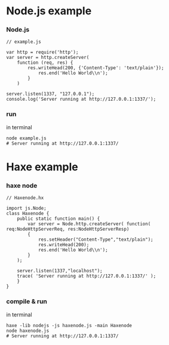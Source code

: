 # Node.js example

### Node.js
```
// example.js

var http = require('http');
var server = http.createServer(
  	function (req, res) {
		res.writeHead(200, {'Content-Type': 'text/plain'});
			res.end('Hello World\\n');
	   	}
 	)
 
server.listen(1337, "127.0.0.1");
console.log('Server running at http://127.0.0.1:1337/');
```

### run

in terminal

```
node example.js
# Server running at http://127.0.0.1:1337/
```

		  
# Haxe example

### haxe node

```
// Haxenode.hx

import js.Node;
class Haxenode {
	public static function main() {
		var server = Node.http.createServer( function( req:NodeHttpServerReq, res:NodeHttpServerResp)
		{
			res.setHeader("Content-Type","text/plain");
			res.writeHead(200);
			res.end('Hello World\\n');
		}
	);

	server.listen(1337,"localhost");
	trace( 'Server running at http://127.0.0.1:1337/' );
	}
}
```


### compile & run

in terminal

```
haxe -lib nodejs -js haxenode.js -main Haxenode
node haxenode.js
# Server running at http://127.0.0.1:1337/
```
